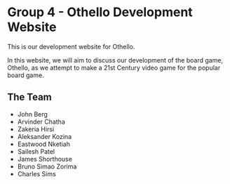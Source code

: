 # Group 4 - Othello Development Website

This is our development website for Othello. 

In this website, we will aim to discuss our development of the board game, Othello, as we attempt to make a 21st Century video game for the popular board game. 

## The Team

- John Berg
- Arvinder Chatha
- Zakeria Hirsi
- Aleksander Kozina
- Eastwood Nketiah
- Sailesh Patel
- James Shorthouse
- Bruno Simao Zorima
- Charles Sims